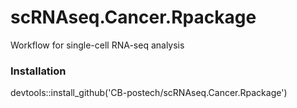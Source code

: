 # scRNAseq.Cancer.Rpackage

Workflow for single-cell RNA-seq analysis 

### Installation
devtools::install_github('CB-postech/scRNAseq.Cancer.Rpackage')
